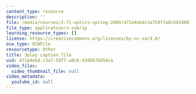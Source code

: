 ```yaml
---
content_type: resource
description: ''
file: /media/courses/2-71-optics-spring-2009/471e4ebdc3a759f7a8c643d8876d54ca_ML5yVI18uaI.vtt
file_type: application/x-subrip
learning_resource_types: []
license: https://creativecommons.org/licenses/by-nc-sa/4.0/
ocw_type: OCWFile
resourcetype: Other
title: 3play caption file
uid: 471e4ebd-c3a7-59f7-a8c6-43d8876d54ca
video_files:
  video_thumbnail_file: null
video_metadata:
  youtube_id: null
---
```

